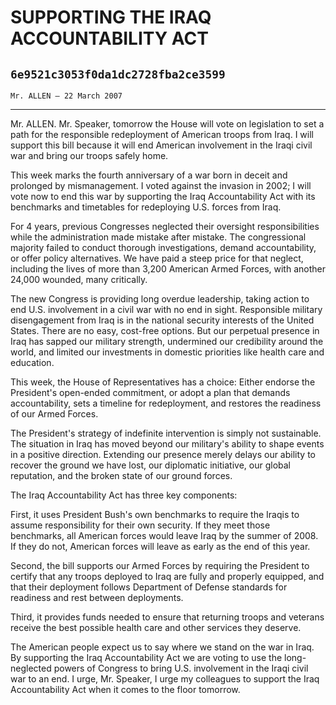 # SUPPORTING THE IRAQ ACCOUNTABILITY ACT
## `6e9521c3053f0da1dc2728fba2ce3599`
`Mr. ALLEN — 22 March 2007`

---


Mr. ALLEN. Mr. Speaker, tomorrow the House will vote on legislation 
to set a path for the responsible redeployment of American troops from 
Iraq. I will support this bill because it will end American involvement 
in the Iraqi civil war and bring our troops safely home.

This week marks the fourth anniversary of a war born in deceit and 
prolonged by mismanagement. I voted against the invasion in 2002; I 
will vote now to end this war by supporting the Iraq Accountability Act 
with its benchmarks and timetables for redeploying U.S. forces from 
Iraq.

For 4 years, previous Congresses neglected their oversight 
responsibilities while the administration made mistake after mistake. 
The congressional majority failed to conduct thorough investigations, 
demand accountability, or offer policy alternatives. We have paid a 
steep price for that neglect, including the lives of more than 3,200 
American Armed Forces, with another 24,000 wounded, many critically.

The new Congress is providing long overdue leadership, taking action 
to end U.S. involvement in a civil war with no end in sight. 
Responsible military disengagement from Iraq is in the national 
security interests of the United States. There are no easy, cost-free 
options. But our perpetual presence in Iraq has sapped our military 
strength, undermined our credibility around the world, and limited our 
investments in domestic priorities like health care and education.

This week, the House of Representatives has a choice: Either endorse 
the President's open-ended commitment, or adopt a plan that demands 
accountability, sets a timeline for redeployment, and restores the 
readiness of our Armed Forces.

The President's strategy of indefinite intervention is simply not 
sustainable. The situation in Iraq has moved beyond our military's 
ability to shape events in a positive direction. Extending our presence 
merely delays our ability to recover the ground we have lost, our 
diplomatic initiative, our global reputation, and the broken state of 
our ground forces.

The Iraq Accountability Act has three key components:

First, it uses President Bush's own benchmarks to require the Iraqis 
to assume responsibility for their own security. If they meet those 
benchmarks, all American forces would leave Iraq by the summer of 2008. 
If they do not, American forces will leave as early as the end of this 
year.

Second, the bill supports our Armed Forces by requiring the President 
to certify that any troops deployed to Iraq are fully and properly 
equipped, and that their deployment follows Department of Defense 
standards for readiness and rest between deployments.

Third, it provides funds needed to ensure that returning troops and 
veterans receive the best possible health care and other services they 
deserve.

The American people expect us to say where we stand on the war in 
Iraq. By supporting the Iraq Accountability Act we are voting to use 
the long-neglected powers of Congress to bring U.S. involvement in the 
Iraqi civil war to an end. I urge, Mr. Speaker, I urge my colleagues to 
support the Iraq Accountability Act when it comes to the floor 
tomorrow.
